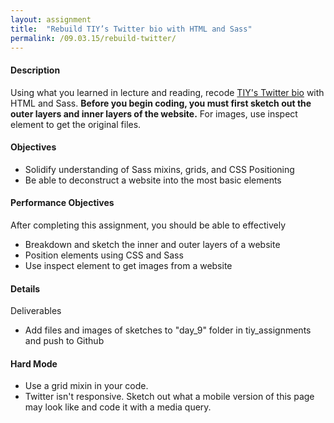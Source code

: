 ```yaml
---
layout: assignment
title:  "Rebuild TIY’s Twitter bio with HTML and Sass"
permalink: /09.03.15/rebuild-twitter/
---
```

#### Description
Using what you learned in lecture and reading, recode [TIY's Twitter bio](https://twitter.com/TheIronYard) with HTML and Sass. **Before you begin coding, you must first sketch out the outer layers and inner layers of the website.** For images, use inspect element to get the original files.

#### Objectives
- Solidify understanding of Sass mixins, grids, and CSS Positioning
- Be able to deconstruct a website into the most basic elements

#### Performance Objectives
After completing this assignment, you should be able to effectively
- Breakdown and sketch the inner and outer layers of a website
- Position elements using CSS and Sass
- Use inspect element to get images from a website

#### Details
Deliverables
- Add files and images of sketches to "day_9" folder in tiy\_assignments and push to Github

#### Hard Mode
- Use a grid mixin in your code.
- Twitter isn't responsive. Sketch out what a mobile version of this page may look like and code it with a media query.